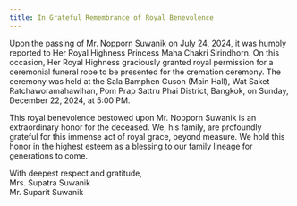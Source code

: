 ```yaml
---
title: In Grateful Remembrance of Royal Benevolence
---
```


Upon the passing of Mr. Nopporn Suwanik on July 24, 2024, it was humbly reported to Her Royal Highness Princess Maha Chakri Sirindhorn. On this occasion, Her Royal Highness graciously granted royal permission for a ceremonial funeral robe to be presented for the cremation ceremony. The ceremony was held at the Sala Bamphen Guson (Main Hall), Wat Saket Ratchaworamahawihan, Pom Prap Sattru Phai District, Bangkok, on Sunday, December 22, 2024, at 5:00 PM.

This royal benevolence bestowed upon Mr. Nopporn Suwanik is an extraordinary honor for the deceased. We, his family, are profoundly grateful for this immense act of royal grace, beyond measure. We hold this honor in the highest esteem as a blessing to our family lineage for generations to come.

With deepest respect and gratitude,  
Mrs. Supatra Suwanik  
Mr. Suparit Suwanik

<a href="/letter.jpg" target="_blank"><img src="/letter.jpg" alt="" class="w-1/3 mx-auto" /></a>
